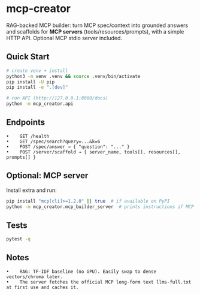 # mcp-creator

RAG-backed MCP builder: turn MCP spec/context into grounded answers and scaffolds for **MCP servers** (tools/resources/prompts), with a simple HTTP API. Optional MCP stdio server included.

## Quick Start

```bash
# create venv + install
python3 -m venv .venv && source .venv/bin/activate
pip install -U pip
pip install -e ".[dev]"

# run API (http://127.0.0.1:8000/docs)
python -m mcp_creator.api
```

## Endpoints
    •    GET /health
    •    GET /spec/search?query=...&k=6
    •    POST /spec/answer → { "question": "..." }
    •    POST /server/scaffold → { server_name, tools[], resources[], prompts[] }

## Optional: MCP server

Install extra and run:

```bash
pip install "mcp[cli]>=1.2.0" || true  # if available on PyPI
python -m mcp_creator.mcp_builder_server  # prints instructions if MCP not installed
```

## Tests

```bash
pytest -q
```

## Notes
    •    RAG: TF‑IDF baseline (no GPU). Easily swap to dense vectors/chroma later.
    •    The server fetches the official MCP long-form text llms-full.txt at first use and caches it.
